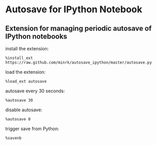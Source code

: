 # Autosave for IPython Notebook

## Extension for managing periodic autosave of IPython notebooks

install the extension:

    %install_ext https://raw.github.com/minrk/autosave_ipython/master/autosave.py

load the extension:

    %load_ext autosave

autosave every 30 seconds:

    %autosave 30

disable autosave:

    %autosave 0

trigger save from Python:

    %savenb

